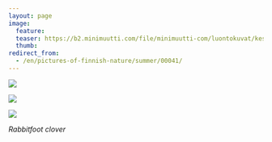 ```yaml
---
layout: page
image:
  feature:
  teaser: https://b2.minimuutti.com/file/minimuutti-com/luontokuvat/kes%C3%A4/2/DSC32918-245px.jpg
  thumb:
redirect_from:
  - /en/pictures-of-finnish-nature/summer/00041/
---
```


![](https://b2.minimuutti.com/file/minimuutti-com/luontokuvat/kes%C3%A4/2/DSC32925-800px.jpg)

![](https://b2.minimuutti.com/file/minimuutti-com/luontokuvat/kes%C3%A4/2/DSC32923-800px.jpg)

![](https://b2.minimuutti.com/file/minimuutti-com/luontokuvat/kes%C3%A4/2/DSC32918-800px.jpg)

*Rabbitfoot clover*
